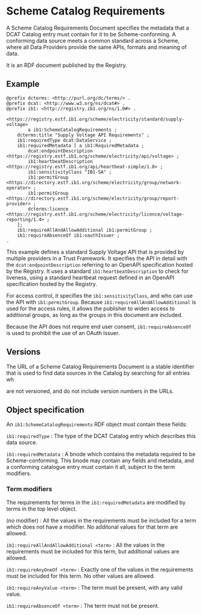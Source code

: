 
# Scheme Catalog Requirements

A Scheme Catalog Requirements Document specifies the metadata that a DCAT Catalog entry must contain for it to be Scheme-conforming. A conforming data source meets a common standard across a Scheme, where all Data Providers provide the same APIs, formats and meaning of data.

It is an RDF document published by the Registry.

## Example

```
@prefix dcterms: <http://purl.org/dc/terms/> .
@prefix dcat: <http://www.w3.org/ns/dcat#> . 
@prefix ib1: <http://registry.ib1.org/ns/1.0#> .

<https://registry.estf.ib1.org/scheme/electricity/standard/supply-voltage>
		a ib1:SchemeCatalogRequirements ;
	dcterms:title "Supply Voltage API Requirements" ;
	ib1:requiredType dcat:DataService ;
	ib1:requiredMetadata [ a ib1:RequiredMetadata ;
	    dcat:endpointDescription <https://registry.estf.ib1.org/scheme/electricity/api/voltage> ;
	    ib1:heartbeatDescription <https://registry.estf.ib1.org/api/heartbeat-simple/1.0> ;
	    ib1:sensitivityClass "IB1-SA" ;
	    ib1:permitGroup <https://directory.estf.ib1.org/scheme/electricity/group/network-operator> ;
	    ib1:permitGroup <https://directory.estf.ib1.org/scheme/electricity/group/report-provider> ;
	    dcterms:licence <https://registry.estf.ib1.org/scheme/electricity/licence/voltage-reporting/1.4> ;
	];
	ib1:requireAllAndAllowAdditional ib1:permitGroup ;
	ib1:requireAbsenceOf ib1:oauthIssuer ;
.
```

This example defines a standard Supply Voltage API that is provided by multiple providers in a Trust Framework. It specifies the API in detail with the `dcat:endpointDescription` referring to an OpenAPI specification hosted by the Registry. It uses a standard `ib1:heartbeatDescription` to check for liveness, using a standard heartbeat request defined in an OpenAPI specification hosted by the Registry.

For access control, it specifies the `ib1:sensitivityClass`, and who can use the API with `ib1:permitGroup`. Because `ib1:requireAllAndAllowAdditional` is used for the access rules, it allows the publisher to widen access to additional groups, as long as the groups in this document are included.

Because the API does not require end user consent, `ib1:requireAbsenceOf` is used to prohibit the use of an OAuth Issuer.

## Versions

The URL of a Scheme Catalog Requirements Document is a stable identifier that is used to find data sources in the Catalog by searching for all entries wh

are not versioned, and do not include version numbers in the URLs. 

## Object specification

An `ib1:SchemeCatalogRequirements` RDF object must contain these fields:

`ib1:requiredType`
: The type of the DCAT Catalog entry which describes this data source.

`ib1:requiredMetadata`
: A bnode which contains the metadata required to be Scheme-conforming. This bnode may contain any fields and metadata, and a conforming catalogue entry must contain it all, subject to the term modifiers.

### Term modifiers

The requirements for terms in the `ib1:requiredMetadata` are modified by terms in the top level object.

(no modifier)
: All the values in the requirements must be included for a term which does not have a modifier. No additonal values for that term are allowed.

`ib1:requireAllAndAllowAdditional <term>`
: All the values in the requirements must be included for this term, but additional values are allowed.

`ib1:requireAnyOneOf <term>`
: Exactly one of the values in the requirements must be included for this term. No other values are allowed.

`ib1:requireAnyValue <term>`
: The term must be present, with any valid value.

`ib1:requireAbsenceOf <term>`
: The term must not be present.


<!--stackedit_data:
eyJoaXN0b3J5IjpbLTE4MDExNTY3NTgsMjYzODQyMjE5LC0xNj
czMDIzMzUxLDk5NTY4MzE3OSwxNDQ0ODc1ODI1LDY3NDU3NjQ4
MSwtMTc5NDQ5NTA0NiwtNTI4NjQ1NzM3LDEzODk3MDIwMzgsMT
ExMzEyODk2OSwxMjY4ODM2NzA4XX0=
-->